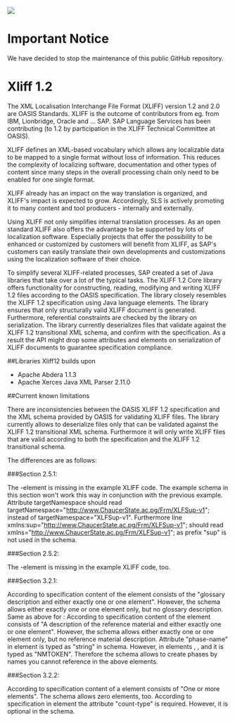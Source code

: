 ![](https://img.shields.io/badge/STATUS-NOT%20CURRENTLY%20MAINTAINED-red.svg?longCache=true&style=flat)

# Important Notice
We have decided to stop the maintenance of this public GitHub repository.


# Xliff 1.2

The XML Localisation Interchange File Format (XLIFF) version 1.2 and 2.0 are OASIS Standards. XLIFF is the outcome of contributors from eg. from IBM, Lionbridge, Oracle and ... SAP. SAP Language Services has been contributing (to 1.2 by participation in the XLIFF Technical Committee at OASIS). 

XLIFF defines an XML-based vocabulary which allows any localizable data to be mapped to a single format without loss of information. This reduces the complexity of localizing software, documentation and other types of content since many steps in the overall processing chain only need to be enabled for one single format. 

XLIFF already has an impact on the way translation is organized, and XLIFF's impact is expected to grow. Accordingly, SLS is actively promoting it to many content and tool producers - internally and externally. 

Using XLIFF not only simplifies internal translation processes. As an open standard XLIFF also offers the advantage to be supported by lots of localization software. Especially projects that offer the possibility to be enhanced or customized by customers will benefit from XLIFF, as SAP's customers can easily translate their own developments and customizations using the localization software of their choice. 

To simplify several XLIFF-related processes, SAP created a set of Java libraries that take over a lot of the typical tasks. The XLIFF 1.2 Core library offers functionality for constructing, reading, modifying and writing XLIFF 1.2 files according to the OASIS specification. The library closely resembles the XLIFF 1.2 specification using Java language elements. The library ensures that only structurally valid XLIFF document is generated. Furthermore, referential constraints are checked by the library on serialization. The library currently deserializes files that validate against the XLIFF 1.2 transitional XML schema, and confirm with the specification. As a result the API might drop some attributes and elements on serialization of XLIFF documents to guarantee specification compliance. 

##Libraries Xliff12 builds upon
* Apache Abdera	1.1.3
* Apache Xerces Java XML Parser	2.11.0


##Current known limitations

There are inconsistencies between the OASIS XLIFF 1.2 specification and the XML schema provided by OASIS for validating XLIFF files. The library currently allows to deserialize files only that can be validated against the XLIFF 1.2 transitional XML schema. Furthermore it will only write XLIFF files that are valid according to both the specification and the XLIFF 1.2 transitional schema. 

The differences are as follows:

###Section 2.5.1:

The <body>-element is missing in the example XLIFF code. The example schema in this section won't work this way in conjunction with the previous example. Attribute targetNamespace should read targetNamespace="http://www.ChaucerState.ac.pg/Frm/XLFSup-v1"; instead of targetNamespace="XLFSup-v1". Furthermore line xmlns:sup="http://www.ChaucerState.ac.pg/Frm/XLFSup-v1"; should read xmlns="http://www.ChaucerState.ac.pg/Frm/XLFSup-v1"; as prefix "sup" is not used in the schema.

###Section 2.5.2:

The <body>-element is missing in the example XLIFF code, too.

###Section 3.2.1:

According to specification content of the <glossary> element consists of the "glossary description and either exactly one <internal-file> or one <external-file> element". However, the schema allows either exactly one <internal-file> or one <external-file> element only, but no glossary description. 
Same as above for <reference>: According to specification content of the <reference> element consists of "A description of the reference material and either exactly one <internal-file> or one <external-file> element". However, the schema allows either exactly one <internal-file> or one <external-file> element only, but no reference material description. 
Attribute "phase-name" in element <phase> is typed as "string" in schema. However, in elements <target>, <alt-trans>, <bin-unit> and <bin-target> it is typed as "NMTOKEN". Therefore the schema allows to create phases by names you cannot  reference in the above elements.

###Section 3.2.2:

According to specification content of a <count-group> element consists of "One or more <count> elements". The schema allows zero <count> elements, too. 
According to specification in element <count> the attribute "count-type" is required. However, it is optional in the schema. 
